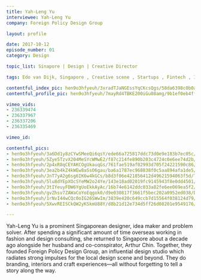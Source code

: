 ```yaml
---
title: Yah-Leng Yu
interviewee: Yah-Leng Yu
company: Foreign Policy Design Group

layout: profile

date: 2017-10-12
episode_number: 01
category: Design

topic_list: Sinapore | Design | Creative Director

tags: Edo van Dijk, Singapore , Creative scene , Startups , Fintech , Investors , Universities , Asian startups , WeChat , Jakarta , Uber competition , Contactless payments , Fast decisions , Innovation mindset , Chinese backgrounds , Religious coexistence

contentful_index_pic: hen9o3hfyeuh/3xradTJaNGEssYqCKcsQgs/58da6398c0b0a611cb539dd1366a99fd/Yah-Leng_Yu_Profile_Pic.jpg
contentful_profile_pic: hen9o3hfyeuh/7mayRd4TBKE200iGu08amg/9b1ef0eb4ffbc20b069a59b02e3d60fd/Yah-Leng_Yu_Profile_Pic.png

vimeo_vids:
- 236339474
- 236337967 
- 236337206 
- 236335469

vimeo_id: 

contentful_pics:
- hen9o3hfyeuh/3a6Dd1y8zCYwSMeeQi6qsY/ede66a725817ddc73d0e9e183b7ec05c/Yah-Leng_Yu_02.jpg
- hen9o3hfyeuh/5Zye5TzvX204MeSYcWMwE2/f87c214fe890b203c4724c0e6ee74d2b/Desk_Utilities.jpg
- hen9o3hfyeuh/2p4xR8qCEYAKCOgUkauqGs/761fae519af02993d705f24221590c86/Hipster_Mao.jpg 
- hen9o3hfyeuh/3ea2b4kZ4kWEw8aSsO6gau/ba6a1787ec968838f0c5aa894afa1de5/Office_Warrior.jpg 
- hen9o3hfyeuh/JnT7yA2g6sg6IK6w4kGCs/b8d3f06e421856412d49621594063f5d/Team_Pow_Wow.jpg 
- hen9o3hfyeuh/5lu8dYEpXOcSYeMW2o24Ye/143e18ad02019fc9145943f8e0dd4501/Design_Library.jpg 
- hen9o3hfyeuh/3tIYeuyFDW6YgUoEkkAyAc/16b74e6142ddc033a82fe6ee069ea5f2/Super_Loco_Corner.jpg 
- hen9o3hfyeuh/gvZhsv7ZAWaCoYoEqgok0/d9e030817f3661f5bec202a0952ed038/Data_Storage.jpg 
- hen9o3hfyeuh/1rNvI44wCQc0oIG26SWwIm/3839e420c649ccb7d15564f038124d79/Flamingo_Closeup.jpg 
- hen9o3hfyeuh/5XwvREISCkQW2yKSkmU88Y/d8b21d12e734d5ff26d08201e9549176/Lego_Kendoka.jpg

---
```


Yah-Leng Yu is a prominent Singaporean designer, idea maker and problem solver. After spending a significant amount of time overseas working in fashion and design consulting, she returned to Singapore about a decade ago alongside her husband and co-conspirator, Arthur Chin. Together, they founded Foreign Policy Design Group, an influential design studio which radiates strong impulses for the local design scene and beyond. They do branding, interiors and craft experiences—all without forgetting to tell a story along the way.
